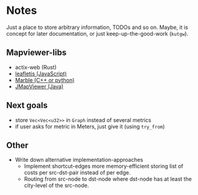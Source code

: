 # Notes

Just a place to store arbitrary information, TODOs and so on.
Maybe, it is concept for later documentation, or just keep-up-the-good-work (`kutgw`).


## Mapviewer-libs

- actix-web (Rust)
- [leafletjs (JavaScript)][leafletjs]
- [Marble (C++ or python)][kde/marble]
- [JMapViewer (Java)][osm/wiki/jmapviewer]


[kde/marble]: http://api.kde.org/4.x-api/kdeedu-apidocs/marble/html/namespaceMarble.html
[leafletjs]: https://leafletjs.com/
[osm/wiki/jmapviewer]: https://wiki.openstreetmap.org/wiki/JMapViewer


## Next goals

- store `Vec<Vec<u32>>` in `Graph` instead of several metrics
- if user asks for metric in Meters, just give it (using `try_from`)


## Other

- Write down alternative implementation-approaches
  - Implement shortcut-edges more memory-efficient storing list of costs per src-dst-pair instead of per edge.
  - Routing from src-node to dst-node where dst-node has at least the city-level of the src-node.

